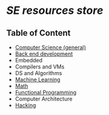 # *SE resources store*

## Table of Content
- [Computer Science (general)](CS.md)
- [Back end development](BackEnd.md)
- Embedded
- Compilers and VMs
- DS and Algorithms
- [Machine Learning](ML.md)
- [Math](math.md)
- [Functional Programming](FP.md)
- Computer Architecture
- [Hacking](Hack.md)